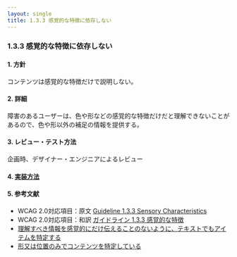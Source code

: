```yaml
---
layout: single
title: 1.3.3 感覚的な特徴に依存しない
---
```


### 1.3.3 感覚的な特徴に依存しない

#### 1. 方針

コンテンツは感覚的な特徴だけで説明しない。

#### 2. 詳細

障害のあるユーザーは、色や形などの感覚的な特徴だけだと理解できないことがあるので、色や形以外の補足の情報を提供する。

#### 3. レビュー・テスト方法
企画時、デザイナー・エンジニアによるレビュー

#### 4. [実装方法](/src/html/1/3/3.md)


#### 5. 参考文献
- WCAG 2.0対応項目：原文 [Guideline 1.3.3 Sensory Characteristics](https://www.w3.org/TR/2008/REC-WCAG20-20081211/#content-structure-separation-understanding)
- WCAG 2.0対応項目：和訳 [ガイドライン 1.3.3 感覚的な特徴](https://waic.jp/docs/WCAG20/Overview.html#content-structure-separation-understanding)
- [理解すべき情報を感覚的にだけ伝えることのないように、テキストでもアイテムを特定する](https://waic.jp/docs/WCAG-TECHS/G96.html)
- [形又は位置のみでコンテンツを特定している](https://waic.jp/docs/WCAG-TECHS/F14.html)
